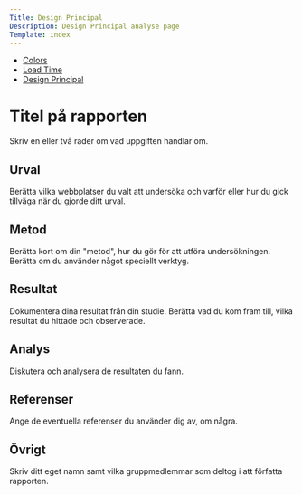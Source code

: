 ```yaml
---
Title: Design Principal
Description: Design Principal analyse page
Template: index
---
```


<div class="kmom-div list-box content-desktop">
    <ul>
        <li><a href="01_colors" class="report-link">Colors</a></li>
        <li><a href="02_load" class="report-link">Load Time</a></li>
        <li><a href="03_design_principles" class="report-link active">Design Principal</a></li>
    </ul>
</div>

Titel på rapporten
=======================

Skriv en eller två rader om vad uppgiften handlar om.

Urval
-----------------------

Berätta vilka webbplatser du valt att undersöka och varför eller hur du gick tillväga när du gjorde ditt urval.

Metod
-----------------------

Berätta kort om din "metod", hur du gör för att utföra undersökningen. Berätta om du använder något speciellt verktyg.

Resultat
-----------------------

Dokumentera dina resultat från din studie. Berätta vad du kom fram till, vilka resultat du hittade och observerade.

Analys
-----------------------

Diskutera och analysera de resultaten du fann.

Referenser
-----------------------

Ange de eventuella referenser du använder dig av, om några.

Övrigt
-----------------------

Skriv ditt eget namn samt vilka gruppmedlemmar som deltog i att författa rapporten.